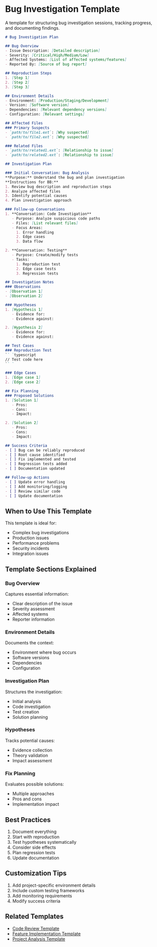 # Bug Investigation Template

A template for structuring bug investigation sessions, tracking progress, and documenting findings.

```markdown
# Bug Investigation Plan

## Bug Overview
- Issue Description: [Detailed description]
- Severity: [Critical/High/Medium/Low]
- Affected Systems: [List of affected systems/features]
- Reported By: [Source of bug report]

## Reproduction Steps
1. [Step 1]
2. [Step 2]
3. [Step 3]

## Environment Details
- Environment: [Production/Staging/Development]
- Version: [Software version]
- Dependencies: [Relevant dependency versions]
- Configuration: [Relevant settings]

## Affected Files
### Primary Suspects
- `path/to/file1.ext`: [Why suspected]
- `path/to/file2.ext`: [Why suspected]

### Related Files
- `path/to/related1.ext`: [Relationship to issue]
- `path/to/related2.ext`: [Relationship to issue]

## Investigation Plan

### Initial Conversation: Bug Analysis
**Purpose:** Understand the bug and plan investigation
**Instructions for BB:**
1. Review bug description and reproduction steps
2. Analyze affected files
3. Identify potential causes
4. Plan investigation approach

### Follow-up Conversations
1. **Conversation: Code Investigation**
   - Purpose: Analyze suspicious code paths
   - Files: [List relevant files]
   - Focus Areas:
     1. Error handling
     2. Edge cases
     3. Data flow

2. **Conversation: Testing**
   - Purpose: Create/modify tests
   - Tasks:
     1. Reproduction test
     2. Edge case tests
     3. Regression tests

## Investigation Notes
### Observations
- [Observation 1]
- [Observation 2]

### Hypotheses
1. [Hypothesis 1]
   - Evidence for:
   - Evidence against:

2. [Hypothesis 2]
   - Evidence for:
   - Evidence against:

## Test Cases
### Reproduction Test
`` `typescript
// Test code here
`` `

### Edge Cases
1. [Edge case 1]
2. [Edge case 2]

## Fix Planning
### Proposed Solutions
1. [Solution 1]
   - Pros:
   - Cons:
   - Impact:

2. [Solution 2]
   - Pros:
   - Cons:
   - Impact:

## Success Criteria
- [ ] Bug can be reliably reproduced
- [ ] Root cause identified
- [ ] Fix implemented and tested
- [ ] Regression tests added
- [ ] Documentation updated

## Follow-up Actions
- [ ] Update error handling
- [ ] Add monitoring/logging
- [ ] Review similar code
- [ ] Update documentation
```

## When to Use This Template

This template is ideal for:
- Complex bug investigations
- Production issues
- Performance problems
- Security incidents
- Integration issues

## Template Sections Explained

### Bug Overview
Captures essential information:
- Clear description of the issue
- Severity assessment
- Affected systems
- Reporter information

### Environment Details
Documents the context:
- Environment where bug occurs
- Software versions
- Dependencies
- Configuration

### Investigation Plan
Structures the investigation:
- Initial analysis
- Code investigation
- Test creation
- Solution planning

### Hypotheses
Tracks potential causes:
- Evidence collection
- Theory validation
- Impact assessment

### Fix Planning
Evaluates possible solutions:
- Multiple approaches
- Pros and cons
- Implementation impact

## Best Practices

1. Document everything
2. Start with reproduction
3. Test hypotheses systematically
4. Consider side effects
5. Plan regression tests
6. Update documentation

## Customization Tips

1. Add project-specific environment details
2. Include custom testing frameworks
3. Add monitoring requirements
4. Modify success criteria

## Related Templates
- [Code Review Template](code-review.md)
- [Feature Implementation Template](feature-implementation.md)
- [Project Analysis Template](project-analysis.md)